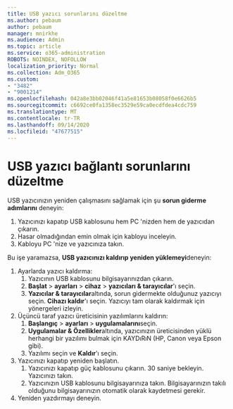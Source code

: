 ```yaml
---
title: USB yazıcı sorunlarını düzeltme
ms.author: pebaum
author: pebaum
manager: mnirkhe
ms.audience: Admin
ms.topic: article
ms.service: o365-administration
ROBOTS: NOINDEX, NOFOLLOW
localization_priority: Normal
ms.collection: Adm_O365
ms.custom:
- "3482"
- "9001214"
ms.openlocfilehash: 042a8e3bb02046f41a5e81653b08058f0e6626b5
ms.sourcegitcommit: c6692ce0fa1358ec3529e59ca0ecdfdea4cdc759
ms.translationtype: MT
ms.contentlocale: tr-TR
ms.lasthandoff: 09/14/2020
ms.locfileid: "47677515"
---
```

# <a name="fix-usb-printer-connection-issues"></a>USB yazıcı bağlantı sorunlarını düzeltme

USB yazıcınızın yeniden çalışmasını sağlamak için şu **sorun giderme adımlarını** deneyin:

1. Yazıcınızı kapatıp USB kablosunu hem PC 'nizden hem de yazıcıdan çıkarın.
2. Hasar olmadığından emin olmak için kabloyu inceleyin.
3. Kabloyu PC 'nize ve yazıcınıza takın.

Bu işe yaramazsa, **USB yazıcınızı kaldırıp yeniden yüklemeyi**deneyin:

1. Ayarlarda yazıcı kaldırma:
    1. Yazıcının USB kablosunu bilgisayarınızdan çıkarın.
    2. **Başlat**  >  **ayarları**  >  **cihaz**  >  **yazıcıları & tarayıcılar**'ı seçin.
    3. **Yazıcılar & tarayıcılar**altında, sorun gidermekte olduğunuz yazıcıyı seçin. **Cihazı kaldır**'ı seçin. Yazıcıyı tam olarak kaldırmak için yönergeleri izleyin.
2. Üçüncü taraf yazıcı üreticisinin yazılımlarını kaldırın:
    1. **Başlangıç**  >  **ayarları**  >  **uygulamalarını**seçin.
    2. **Uygulamalar & Özellikler**altında, yazıcınızın üreticisinden yüklü herhangi bir yazılımı bulmak için KAYDıRıN (HP, Canon veya Epson gibi).
    3. Yazılımı seçin ve **Kaldır**'ı seçin.
3. Yazıcınızı kapatıp yeniden başlatın.<br>
    1. Yazıcınızı kapatıp güç kablosunu çıkarın. 30 saniye bekleyin. Yazıcınızı takın.
    2. Yazıcınızın USB kablosunu bilgisayarınıza takın. Bilgisayarınızın takılı olduğunu bilgisayarınızın otomatik olarak kaydetmesi gerekir.
4. Yeniden yazdırmayı deneyin.